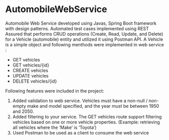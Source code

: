 # AutomobileWebService
Automobile Web Service developed using Javas, Spring Boot framework with design patterns. Automated test cases implemented using REST Assured that performs CRUD operations (Create, Read, Update, and Delete) for a Vehicle (automobile) entity and utilized it using Postman API.
A Vehicle is a simple object and following menthods were implemented in web service :

* GET vehicles <br />
* GET vehicles/{id} <br />
* CREATE vehicles <br />
* UPDATE vehicles <br />
* DELETE vehicles/{id}

Following features were included in the project:
1) Added validation to web service.
Vehicles must have a non-null / non-empty make and model specified, and the year must be between 1950 and 2050.
2) Added filtering to your service.
The GET vehicles route support filtering vehicles based on one or more vehicle properties. (Example: retrieving all vehicles where the ‘Make’ is ‘Toyota’)
3) Used Postman to be used as a client to consume the web service
